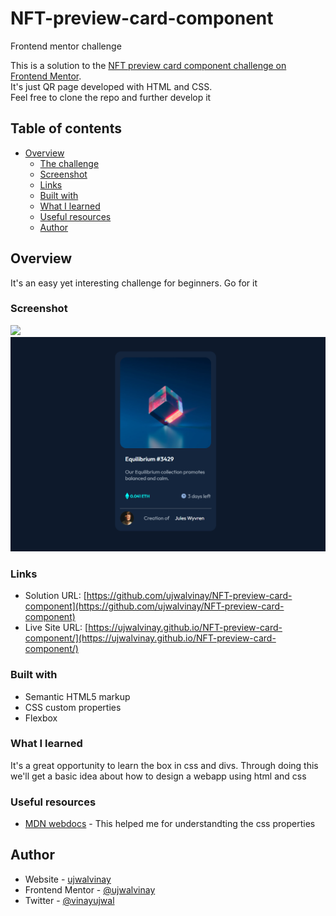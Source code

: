 # NFT-preview-card-component
Frontend mentor challenge

This is a solution to the [NFT preview card component challenge on Frontend Mentor](https://www.frontendmentor.io/challenges/nft-preview-card-component-SbdUL_w0U).
<br>It's just QR page  developed with HTML and CSS. 
<br>Feel free to clone the repo and further develop it

## Table of contents

- [Overview](#overview)
  - [The challenge](#the-challenge)
  - [Screenshot](#screenshot)
  - [Links](#links)
  - [Built with](#built-with)
  - [What I learned](#what-i-learned)
  - [Useful resources](#useful-resources)
  - [Author](#author)


## Overview
  It's an easy yet interesting challenge for beginners. Go for it

### Screenshot

![](./screenshot.jpg)
<img src="https://github.com/ujwalvinay/NFT-preview-card-component/blob/master/images/Screenshot%202022-04-18%20084928.png?raw=true" > 

### Links

- Solution URL: [https://github.com/ujwalvinay/NFT-preview-card-component](https://github.com/ujwalvinay/NFT-preview-card-component)
- Live Site URL: [https://ujwalvinay.github.io/NFT-preview-card-component/](https://ujwalvinay.github.io/NFT-preview-card-component/)

### Built with

- Semantic HTML5 markup
- CSS custom properties
- Flexbox



### What I learned

It's a great opportunity to learn the box in css and divs. Through doing this we'll get a basic idea about how to design a webapp using html and css

### Useful resources

- [MDN webdocs](https://developer.mozilla.org/en-US/) - This helped me for understandting the css properties


## Author

- Website - [ujwalvinay](https://www.ujwalvinay.com)
- Frontend Mentor - [@ujwalvinay](https://www.frontendmentor.io/profile/ujwalvinay)
- Twitter - [@vinayujwal](https://mobile.twitter.com/vinayujwal)
